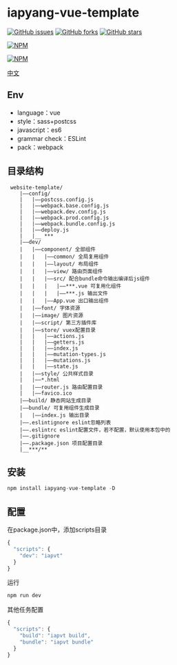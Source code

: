 # iapyang-vue-template

[![GitHub issues](https://img.shields.io/github/issues/iapYang/iapyang-vue-template.svg?style=flat-square)](https://github.com/iapYang/iapyang-vue-template/issues)
[![GitHub forks](https://img.shields.io/github/forks/iapYang/iapyang-vue-template.svg?style=flat-square)](https://github.com/iapYang/iapyang-vue-template/network)
[![GitHub stars](https://img.shields.io/github/stars/iapYang/iapyang-vue-template.svg?style=flat-square)](https://github.com/iapYang/iapyang-vue-template/stargazers)

[![NPM](https://nodei.co/npm/iapyang-vue-template.png?downloads=true&downloadRank=true&stars=true)](https://nodei.co/npm/iapyang-vue-template/)

[![NPM](https://nodei.co/npm-dl/iapyang-vue-template.png?months=1&height=3)](https://nodei.co/npm/iapyang-vue-template/)



[中文](https://github.com/iapYang/iapyang-vue-template/blob/master/README-zh.md)

## Env

- language：vue
- style：sass+postcss
- javascript：es6
- grammar check：ESLint
- pack：webpack

## 目录结构

```
 website-template/    
    |——config/    
    |   |——postcss.config.js    
    |   |——webpack.base.config.js    
    |   |——webpack.dev.config.js    
    |   |——webpack.prod.config.js    
    |   |——webpack.bundle.config.js    
    |   |——deploy.js    
    |   |__ ***    
    |——dev/    
    |   |——component/ 全部组件    
    |   |   |——common/ 全局复用组件    
    |   |   |——layout/ 布局组件
    |   |   |——view/ 路由页面组件
    |   |   |——src/ 配合bundle命令输出编译后js组件    
    |   |   |   |——***.vue 可复用化组件    
    |   |   |   |——***.js 输出文件    
    |   |   |——App.vue 出口输出组件    
    |   |——font/ 字体资源    
    |   |——image/ 图片资源    
    |   |——script/ 第三方插件库    
    |   |——store/ vuex配置目录  
    |   |   |——actions.js
    |   |   |——getters.js
    |   |   |——index.js
    |   |   |——mutation-types.js
    |   |   |——mutations.js
    |   |   |——state.js 
    |   |——style/ 公共样式目录    
    |   |——*.html    
    |   |——router.js 路由配置目录    
    |   |——favico.ico
    |——build/ 静态网站生成目录
    |——bundle/ 可复用组件生成目录
    |   |——index.js 输出目录
    |——.eslintignore eslint忽略列表
    |——.eslintrc eslint配置文件，若不配置，默认使用本包中的   
    |——.gitignore    
    |——.package.json 项目配置目录      
    |__***/**
```

## 安装

```javascript
npm install iapyang-vue-template -D
```

## 配置

在package.json中，添加scripts目录

```javascript
{
  "scripts": {
    "dev": "iapvt"
  }
}
```

运行

```javascript
npm run dev
```

其他任务配置

```javascript
{
  "scripts": {
    "build": "iapvt build",
    "bundle": "iapvt bundle"
  }
}
```

